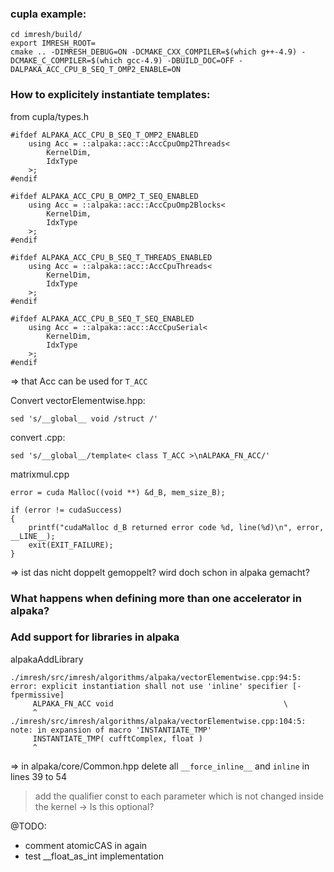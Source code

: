 ### cupla example:

    cd imresh/build/
    export IMRESH_ROOT=
    cmake .. -DIMRESH_DEBUG=ON -DCMAKE_CXX_COMPILER=$(which g++-4.9) -DCMAKE_C_COMPILER=$(which gcc-4.9) -DBUILD_DOC=OFF -DALPAKA_ACC_CPU_B_SEQ_T_OMP2_ENABLE=ON

### How to explicitely instantiate templates:

from cupla/types.h

    #ifdef ALPAKA_ACC_CPU_B_SEQ_T_OMP2_ENABLED
        using Acc = ::alpaka::acc::AccCpuOmp2Threads<
            KernelDim,
            IdxType
        >;
    #endif

    #ifdef ALPAKA_ACC_CPU_B_OMP2_T_SEQ_ENABLED
        using Acc = ::alpaka::acc::AccCpuOmp2Blocks<
            KernelDim,
            IdxType
        >;
    #endif

    #ifdef ALPAKA_ACC_CPU_B_SEQ_T_THREADS_ENABLED
        using Acc = ::alpaka::acc::AccCpuThreads<
            KernelDim,
            IdxType
        >;
    #endif

    #ifdef ALPAKA_ACC_CPU_B_SEQ_T_SEQ_ENABLED
        using Acc = ::alpaka::acc::AccCpuSerial<
            KernelDim,
            IdxType
        >;
    #endif

  => that Acc can be used for `T_ACC`

Convert vectorElementwise.hpp:

    sed 's/__global__ void /struct /'

convert .cpp:

    sed 's/__global__/template< class T_ACC >\nALPAKA_FN_ACC/'

matrixmul.cpp

    error = cuda Malloc((void **) &d_B, mem_size_B);

    if (error != cudaSuccess)
    {
        printf("cudaMalloc d_B returned error code %d, line(%d)\n", error, __LINE__);
        exit(EXIT_FAILURE);
    }

  => ist das nicht doppelt gemoppelt? wird doch schon in alpaka gemacht?

### What happens when defining more than one accelerator in alpaka?

### Add support for libraries in alpaka

alpakaAddLibrary


    ./imresh/src/imresh/algorithms/alpaka/vectorElementwise.cpp:94:5: error: explicit instantiation shall not use 'inline' specifier [-fpermissive]
         ALPAKA_FN_ACC void                                      \
         ^
    ./imresh/src/imresh/algorithms/alpaka/vectorElementwise.cpp:104:5: note: in expansion of macro 'INSTANTIATE_TMP'
         INSTANTIATE_TMP( cufftComplex, float )
         ^

  => in alpaka/core/Common.hpp delete all `__force_inline__` and `inline` in lines 39 to 54

> add the qualifier const to each parameter which is not changed inside the kernel
 -> Is this optional?

@TODO:
  - comment atomicCAS in again
  - test __float_as_int implementation
